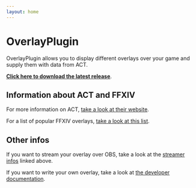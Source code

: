 ```yaml
---
layout: home
---
```


# OverlayPlugin

OverlayPlugin allows you to display different overlays over your game and supply them with data from ACT.

**[Click here to download the latest release](https://github.com/ngld/OverlayPlugin/releases/latest)**.

## Information about ACT and FFXIV

For more information on ACT, [take a look at their website](https://advancedcombattracker.com/).

For a list of popular FFXIV overlays, [take a look at this list](https://gist.github.com/ngld/e2217563bbbe1750c0917217f136687d#overlays).

## Other infos

If you want to stream your overlay over OBS, take a look at the [streamer infos](./streamers.md) linked above.

If you want to write your own overlay, take a look at [the developer documentation](./devs/index.md).